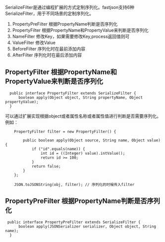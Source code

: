 SerializeFilter是通过编程扩展的方式定制序列化。fastjson支持6种SerializeFilter，用于不同场景的定制序列化。

1. PropertyPreFilter 根据PropertyName判断是否序列化
2. PropertyFilter 根据PropertyName和PropertyValue来判断是否序列化
3. NameFilter 修改Key，如果需要修改Key,process返回值则可
4. ValueFilter 修改Value
5. BeforeFilter 序列化时在最前添加内容
6. AfterFilter 序列化时在最后添加内容

## PropertyFilter 根据PropertyName和PropertyValue来判断是否序列化

      public interface PropertyFilter extends SerializeFilter {
          boolean apply(Object object, String propertyName, Object propertyValue);
      }

可以通过扩展实现根据object或者属性名称或者属性值进行判断是否需要序列化。例如：

        PropertyFilter filter = new PropertyFilter() {

            public boolean apply(Object source, String name, Object value) {
                if ("id".equals(name)) {
                    int id = ((Integer) value).intValue();
                    return id >= 100;
                }
                return false;
            }
        };
        
        JSON.toJSONString(obj, filter); // 序列化的时候传入filter


## PropertyPreFilter 根据PropertyName判断是否序列化

     public interface PropertyPreFilter extends SerializeFilter {
          boolean apply(JSONSerializer serializer, Object object, String name);
      }


